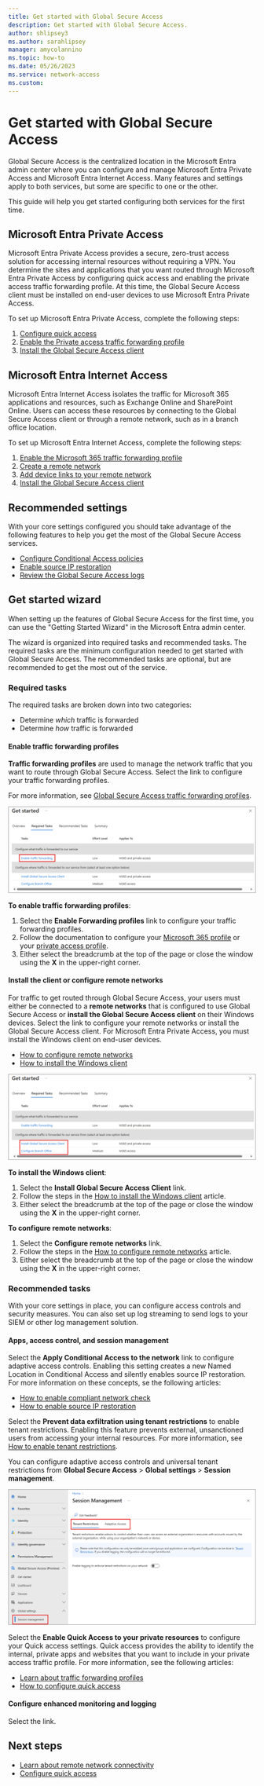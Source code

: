 ```yaml
---
title: Get started with Global Secure Access
description: Get started with Global Secure Access.
author: shlipsey3
ms.author: sarahlipsey
manager: amycolannino
ms.topic: how-to
ms.date: 05/26/2023
ms.service: network-access
ms.custom: 
---
```


# Get started with Global Secure Access

Global Secure Access is the centralized location in the Microsoft Entra admin center where you can configure and manage Microsoft Entra Private Access and Microsoft Entra Internet Access. Many features and settings apply to both services, but some are specific to one or the other.

This guide will help you get started configuring both services for the first time.

## Microsoft Entra Private Access

Microsoft Entra Private Access provides a secure, zero-trust access solution for accessing internal resources without requiring a VPN. You determine the sites and applications that you want routed through Microsoft Entra Private Access by configuring quick access and enabling the private access traffic forwarding profile. At this time, the Global Secure Access client must be installed on end-user devices to use Microsoft Entra Private Access.

To set up Microsoft Entra Private Access, complete the following steps:

1. [Configure quick access](how-to-configure-quick-access.md)
1. [Enable the Private access traffic forwarding profile](how-to-enable-private-access-profile.md)
1. [Install the Global Secure Access client](how-to-install-windows-client.md)

## Microsoft Entra Internet Access

Microsoft Entra Internet Access isolates the traffic for Microsoft 365 applications and resources, such as Exchange Online and SharePoint Online. Users can access these resources by connecting to the Global Secure Access client or through a remote network, such as in a branch office location.

To set up Microsoft Entra Internet Access, complete the following steps:

1. [Enable the Microsoft 365 traffic forwarding profile](how-to-enable-microsoft-365-profile.md)
1. [Create a remote network](how-to-manage-remote-networks.md)
1. [Add device links to your remote network](how-to-manage-remote-network-device-links.md)
1. [Install the Global Secure Access client](how-to-install-windows-client.md)

## Recommended settings
<!---not stoked on that heading language --->

With your core settings configured you should take advantage of the following features to help you get the most of the Global Secure Access services.

- [Configure Conditional Access policies](how-to-target-resource.md)
- [Enable source IP restoration](how-to-source-ip-restoration.md)
- [Review the Global Secure Access logs](concept-global-secure-access-logs-monitoring.md)

## Get started wizard

When setting up the features of Global Secure Access for the first time, you can use the "Getting Started Wizard" in the Microsoft Entra admin center.

The wizard is organized into required tasks and recommended tasks. The required tasks are the minimum configuration needed to get started with Global Secure Access. The recommended tasks are optional, but are recommended to get the most out of the service.

### Required tasks

The required tasks are broken down into two categories:
- Determine *which* traffic is forwarded
- Determine *how* traffic is forwarded

#### Enable traffic forwarding profiles

**Traffic forwarding profiles** are used to manage the network traffic that you want to route through Global Secure Access. Select the link to configure your traffic forwarding profiles.

For more information, see [Global Secure Access traffic forwarding profiles](concept-traffic-forwarding.md).

![Screenshot of the enable traffic forwarding profiles options.](media/how-to-get-started-with-global-secure-access/wizard-start-traffic-forwarding-profiles.png)

**To enable traffic forwarding profiles**:

1. Select the **Enable Forwarding profiles** link to configure your traffic forwarding profiles.
1. Follow the documentation to configure your [Microsoft 365 profile](how-to-enable-microsoft-365-profile.md) or your [private access profile](how-to-enable-private-access-profile.md).
1. Either select the breadcrumb at the top of the page or close the window using the **X** in the upper-right corner.

#### Install the client or configure remote networks

For traffic to get routed through Global Secure Access, your users must either be connected to a **remote networks** that is configured to use Global Secure Access or **install the Global Secure Access client** on their Windows devices. Select the link to configure your remote networks or install the Global Secure Access client. For Microsoft Entra Private Access, you must install the Windows client on end-user devices.

- [How to configure remote networks](how-to-manage-remote-networks.md)
- [How to install the Windows client](how-to-install-windows-client.md)

![Screenshot of the install client and create remote networks options.](media/how-to-get-started-with-global-secure-access/wizard-client-install-branch-locations.png)

**To install the Windows client**:

1. Select the **Install Global Secure Access Client** link.
1. Follow the steps in the [How to install the Windows client](how-to-install-windows-client.md) article.
1. Either select the breadcrumb at the top of the page or close the window using the **X** in the upper-right corner.

**To configure remote networks**:

1. Select the **Configure remote networks** link.
1. Follow the steps in the [How to configure remote networks](how-to-manage-remote-networks.md) article.
1. Either select the breadcrumb at the top of the page or close the window using the **X** in the upper-right corner.

### Recommended tasks

With your core settings in place, you can configure access controls and security measures. You can also set up log streaming to send logs to your SIEM or other log management solution.

#### Apps, access control, and session management

Select the **Apply Conditional Access to the network** link to configure adaptive access controls. Enabling this setting creates a new Named Location in Conditional Access and silently enables source IP restoration. For more information on these concepts, se the following articles:

- [How to enable compliant network check](how-to-compliant-network.md)
- [How to enable source IP restoration](how-to-source-ip-restoration.md)

Select the **Prevent data exfiltration using tenant restrictions** to enable tenant restrictions. Enabling this feature prevents external, unsanctioned users from accessing your internal resources. For more information, see [How to enable tenant restrictions](how-to-universal-tenant-restrictions.md).

You can configure adaptive access controls and universal tenant restrictions from **Global Secure Access** > **Global settings** > **Session management**.

![Screenshot of the session management options in Global Secure Access.](media/how-to-get-started-with-global-secure-access/session-management.png)

Select the **Enable Quick Access to your private resources** to configure your Quick access settings. Quick access provides the ability to identify the internal, private apps and websites that you want to include in your private access traffic profile. For more information, see the following articles:

- [Learn about traffic forwarding profiles](concept-traffic-forwarding.md)
- [How to configure quick access](how-to-configure-quick-access.md)

#### Configure enhanced monitoring and logging

Select the link.

## Next steps

- [Learn about remote network connectivity](concept-remote-network-connectivity.md)
- [Configure quick access](how-to-configure-quick-access.md)

